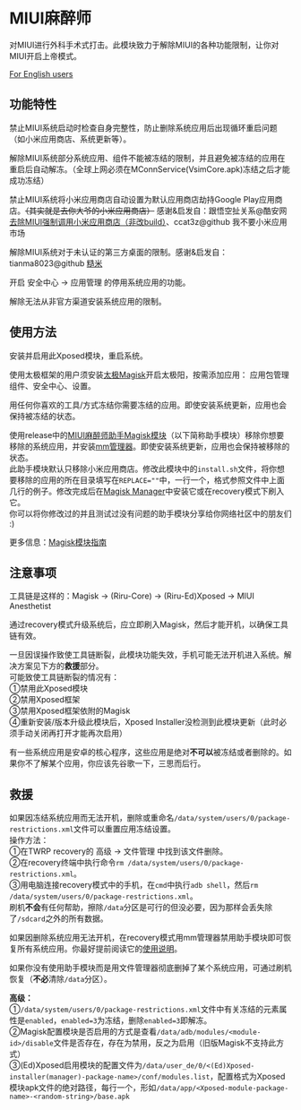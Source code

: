 # MIUI麻醉师
对MIUI进行外科手术式打击。此模块致力于解除MIUI的各种功能限制，让你对MIUI开启上帝模式。

[For English users](#EN)

## 功能特性
禁止MIUI系统启动时检查自身完整性，防止删除系统应用后出现循环重启问题（如小米应用商店、系统更新等）。

解除MIUI系统部分系统应用、组件不能被冻结的限制，并且避免被冻结的应用在重启后自动解冻。（全球上网必须在MConnService(VsimCore.apk)冻结之后才能成功冻结）

禁止MIUI系统将小米应用商店自动设置为默认应用商店劫持Google Play应用商店。~~（其实就是去你大爷的小米应用商店）~~  感谢&启发自：跟悟空扯关系@酷安网 [去除MIUI强制调用小米应用商店（非改build）](https://www.coolapk.com/feed/8492730?shareKey=MjM2ODkyMTI5Zjg4NWNlZDJhMzI~)、ccat3z@github 我不要小米应用市场

解除MIUI系统对于未认证的第三方桌面的限制。感谢&启发自：tianma8023@github [糙米](https://github.com/neoblackxt/FuckMiui) 

开启 安全中心 -> 应用管理 的停用系统应用的功能。

解除无法从非官方渠道安装系统应用的限制。

## 使用方法
安装并启用此Xposed模块，重启系统。

使用太极框架的用户须安装[太极Magisk](https://github.com/taichi-framework/TaiChi/wiki/taichi-magisk-zh)开启太极阳，按需添加应用： 应用包管理组件、安全中心、设置。

用任何你喜欢的工具/方式冻结你需要冻结的应用。即使安装系统更新，应用也会保持被冻结的状态。

使用release中的[MIUI麻醉师助手Magisk模块](https://github.com/neoblackxt/MIUIAnesthetist/releases/download/v2.0/MIUIAnesthetistHelperMagiskModule.zip)（以下简称助手模块）移除你想要移除的系统应用，并安装[mm管理器](https://github.com/Magisk-Modules-Repo/mm)。即使安装系统更新，应用也会保持被移除的状态。<br>
此助手模块默认只移除小米应用商店。修改此模块中的`install.sh`文件，将你想要移除的应用的所在目录填写在`REPLACE=""`中，一行一个，格式参照文件中上面几行的例子。修改完成后在[Magisk Manager](https://github.com/topjohnwu/Magisk/releases)中安装它或在recovery模式下刷入它。<br>
你可以将你修改过的并且测试过没有问题的助手模块分享给你网络社区中的朋友们 :)


更多信息：[Magisk模块指南](https://topjohnwu.github.io/Magisk/guides.html#remove-folders)

## 注意事项
工具链是这样的：Magisk -> (Riru-Core) -> (Riru-Ed)Xposed -> MIUI Anesthetist

通过recovery模式升级系统后，应立即刷入Magisk，然后才能开机，以确保工具链有效。

一旦因误操作致使工具链断裂，此模块功能失效，手机可能无法开机进入系统。解决方案见下方的**救援**部分。<br>
可能致使工具链断裂的情况有：<br>
①禁用此Xposed模块<br>
②禁用Xposed框架<br>
③禁用Xposed框架依附的Magisk<br>
④重新安装/版本升级此模块后，Xposed Installer没检测到此模块更新（此时必须手动关闭再打开才能再次启用）

有一些系统应用是安卓的核心程序，这些应用是绝对**不可以**被冻结或者删除的。如果你不了解某个应用，你应该先谷歌一下，三思而后行。

## 救援
如果因冻结系统应用而无法开机，删除或重命名`/data/system/users/0/package-restrictions.xml`文件可以重置应用冻结设置。<br>
操作方法：<br>
①在TWRP recovery的 高级 -> 文件管理 中找到该文件删除。<br>
②在recovery终端中执行命令`rm /data/system/users/0/package-restrictions.xml`。<br>
③用电脑连接recovery模式中的手机，在`cmd`中执行`adb shell`，然后`rm /data/system/users/0/package-restrictions.xml`。<br>
刷机**不会**有任何帮助，擦除`/data`分区是可行的但没必要，因为那样会丢失除了`/sdcard`之外的所有数据。

如果因删除系统应用无法开机，在recovery模式用mm管理器禁用助手模块即可恢复所有系统应用。你最好提前阅读它的[使用说明](https://github.com/Magisk-Modules-Repo/mm/blob/master/README.md)。

如果你没有使用助手模块而是用文件管理器彻底删掉了某个系统应用，可通过刷机恢复（**不必**清除`/data`分区）。

**高级：**<br>
①`/data/system/users/0/package-restrictions.xml`文件中有关冻结的元素属性是`enabled`，`enabled=3`为冻结，删除`enabled=3`即解冻。<br>
②Magisk配置模块是否启用的方式是查看`/data/adb/modules/<module-id>/disable`文件是否存在，存在为禁用，反之为启用（旧版Magisk不支持此方式）<br>
③(Ed)Xposed启用模块的配置文件为`/data/user_de/0/<(Ed)Xposed-installer(manager)-package-name>/conf/modules.list`，配置格式为Xposed模块apk文件的绝对路径，每行一个，形如`/data/app/<Xposed-module-package-name>-<random-string>/base.apk`<br>
